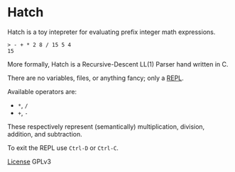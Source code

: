 Hatch
=====

Hatch is a toy intepreter for evaluating prefix integer math expressions.

```
> - + * 2 8 / 15 5 4
15
```

More formally, Hatch is a Recursive-Descent LL(1) Parser hand written in
C.

There are no variables, files, or anything fancy; only a
[REPL](https://en.wikipedia.org/wiki/Read-eval-print_loop).

Available operators are:

- `*`, `/`
- `+`, `-`

These respectively represent (semantically) multiplication, division,
addition, and subtraction.

To exit the REPL use `Ctrl-D` or `Ctrl-C`.

[License](LICENSE) GPLv3
